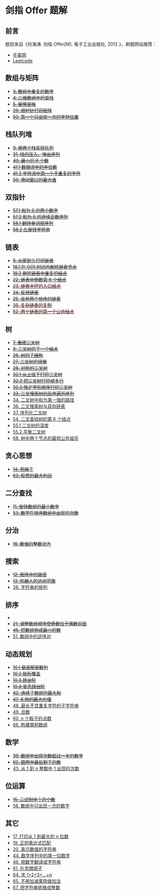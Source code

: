 # 剑指 Offer 题解

## 前言

题目来自《何海涛. 剑指 Offer[M]. 电子工业出版社, 2012.》，刷题网站推荐：

- [牛客网](https://www.nowcoder.com/ta/coding-interviews?from=cyc_github)
- [Leetcode](https://leetcode-cn.com/problemset/lcof/)

## 数组与矩阵

- ~~[3. 数组中重复的数字](3.%20数组中重复的数字.md)~~
- ~~[4. 二维数组中的查找](4.%20二维数组中的查找.md)~~
- ~~[5. 替换空格](5.%20替换空格.md)~~
- ~~[29. 顺时针打印矩阵](29.%20顺时针打印矩阵.md)~~
- ~~[50. 第一个只出现一次的字符位置](50.%20第一个只出现一次的字符位置.md)~~

## 栈队列堆

- ~~[9. 用两个栈实现队列](9.%20用两个栈实现队列.md)~~
- ~~[31. 栈的压入、弹出序列](31.%20栈的压入、弹出序列.md)~~
- ~~[40. 最小的 K 个数](40.%20最小的%20K%20个数.md)~~
- ~~[41.1 数据流中的中位数](41.1%20数据流中的中位数.md)~~
- ~~[41.2 字符流中第一个不重复的字符](41.2%20字符流中第一个不重复的字符.md)~~
- ~~[59. 滑动窗口的最大值](59.%20滑动窗口的最大值.md)~~

## 双指针

- ~~[57.1 和为 S 的两个数字](57.1%20和为%20S%20的两个数字.md)~~
- ~~[57.2 和为 S 的连续正数序列](57.2%20和为%20S%20的连续正数序列.md)~~
- ~~[58.1 翻转单词顺序列](58.1%20翻转单词顺序列.md)~~
- ~~[58.2 左旋转字符串](58.2%20左旋转字符串.md)~~

## 链表

- ~~[6. 从尾到头打印链表](6.%20从尾到头打印链表.md)~~
- ~~[18.1 在 O(1) 时间内删除链表节点](18.1%20在%20O(1)%20时间内删除链表节点.md)~~
- ~~[18.2 删除链表中重复的结点](18.2%20删除链表中重复的结点.md)~~
- ~~[22. 链表中倒数第 K 个结点](22.%20链表中倒数第%20K%20个结点.md)~~
- <font color=red>~~[23. 链表中环的入口结点](23.%20链表中环的入口结点.md)~~</font>
- ~~[24. 反转链表](24.%20反转链表.md)~~
- ~~[25. 合并两个排序的链表](25.%20合并两个排序的链表.md)~~
- <font color=red>~~[35. 复杂链表的复制](35.%20复杂链表的复制.md)~~</font>
- <font color=red>~~[52. 两个链表的第一个公共结点](52.%20两个链表的第一个公共结点.md)~~</font>

## 树

- ~~[7. 重建二叉树](7.%20重建二叉树.md)~~
- ~~[8. 二叉树的下一个结点](8.%20二叉树的下一个结点.md)~~
- ~~[26. 树的子结构](26.%20树的子结构.md)~~
- ~~[27. 二叉树的镜像](27.%20二叉树的镜像.md)~~
- ~~[28. 对称的二叉树](28.%20对称的二叉树.md)~~
- ~~[32.1 从上往下打印二叉树](32.1%20从上往下打印二叉树.md)~~
- ~~[32.2 把二叉树打印成多行](32.2%20把二叉树打印成多行.md)~~
- ~~[32.3 按之字形顺序打印二叉树](32.3%20按之字形顺序打印二叉树.md)~~
- ~~[33. 二叉搜索树的后序遍历序列](33.%20二叉搜索树的后序遍历序列.md)~~
- [34. 二叉树中和为某一值的路径](34.%20二叉树中和为某一值的路径.md)
- [36. 二叉搜索树与双向链表](36.%20二叉搜索树与双向链表.md)
- [37. 序列化二叉树](37.%20序列化二叉树.md)
- [54. 二叉查找树的第 K 个结点](54.%20二叉查找树的第%20K%20个结点.md)
- [55.1 二叉树的深度](55.1%20二叉树的深度.md)
- [55.2 平衡二叉树](55.2%20平衡二叉树.md)
- [68. 树中两个节点的最低公共祖先](68.%20树中两个节点的最低公共祖先.md)

## 贪心思想

- ~~[14. 剪绳子](14.%20剪绳子.md)~~
- ~~[63. 股票的最大利润](63.%20股票的最大利润.md)~~

## 二分查找

- ~~[11. 旋转数组的最小数字](11.%20旋转数组的最小数字.md)~~
- ~~[53. 数字在排序数组中出现的次数](53.%20数字在排序数组中出现的次数.md)~~

## 分治

- ~~[16. 数值的整数次方](16.%20数值的整数次方.md)~~

## 搜索

- ~~[12. 矩阵中的路径](12.%20矩阵中的路径.md)~~
- ~~[13. 机器人的运动范围](13.%20机器人的运动范围.md)~~
- [38. 字符串的排列](38.%20字符串的排列.md)

## 排序

- 
- ~~[21. 调整数组顺序使奇数位于偶数前面](21.%20调整数组顺序使奇数位于偶数前面.md)~~
- ~~[45. 把数组排成最小的数](45.%20把数组排成最小的数.md)~~
- [51. 数组中的逆序对](51.%20数组中的逆序对.md)

## 动态规划

- ~~[10.1 斐波那契数列](10.1%20斐波那契数列.md)~~
- ~~[10.2 矩形覆盖](10.2%20矩形覆盖.md)~~
- ~~[10.3 跳台阶](10.3%20跳台阶.md)~~
- ~~[10.4 变态跳台阶](10.4%20变态跳台阶.md)~~
- ~~[42. 连续子数组的最大和](42.%20连续子数组的最大和.md)~~
- ~~[47. 礼物的最大价值](47.%20礼物的最大价值.md)~~
- [48. 最长不含重复字符的子字符串](48.%20最长不含重复字符的子字符串.md)
- [49. 丑数](49.%20丑数.md)
- [60. n 个骰子的点数](60.%20n%20个骰子的点数.md)
- [66. 构建乘积数组](66.%20构建乘积数组.md)

## 数学

- ~~[39. 数组中出现次数超过一半的数字](39.%20数组中出现次数超过一半的数字.md)~~
- ~~[62. 圆圈中最后剩下的数](62.%20圆圈中最后剩下的数.md)~~
- [43. 从 1 到 n 整数中 1 出现的次数](43.%20从%201%20到%20n%20整数中%201%20出现的次数.md)

## 位运算

- ~~[15. 二进制中 1 的个数](15.%20二进制中%201%20的个数.md)~~
- [56. 数组中只出现一次的数字](56.%20数组中只出现一次的数字.md)

## 其它

- [17. 打印从 1 到最大的 n 位数](17.%20打印从%201%20到最大的%20n%20位数.md)
- [19. 正则表达式匹配](19.%20正则表达式匹配.md)
- [20. 表示数值的字符串](20.%20表示数值的字符串.md)
- [44. 数字序列中的某一位数字](44.%20数字序列中的某一位数字.md)
- [46. 把数字翻译成字符串](46.%20把数字翻译成字符串.md)
- [61. 扑克牌顺子](61.%20扑克牌顺子.md)
- [64. 求 1+2+3+...+n](64.%20求%201+2+3+...+n.md)
- [65. 不用加减乘除做加法](65.%20不用加减乘除做加法.md)
- [67. 把字符串转换成整数](67.%20把字符串转换成整数.md)
